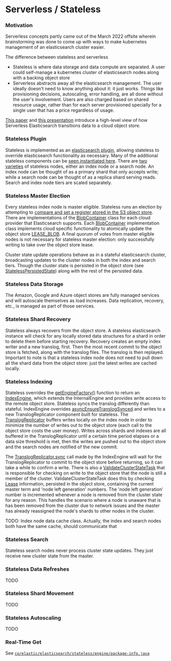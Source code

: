 # Serverless / Stateless

### Motivation

Serverless concepts partly came out of the March 2022 offsite wherein brainstorming was done to come up
with ways to make kubernetes management of an elasticsearch cluster easier.

The difference between stateless and serverless
- Stateless is where data storage and data compute are separated. A user could self-manage a kubernetes
cluster of elasticsearch nodes along with a backing object store
- Serverless abstracts away all the elasticsearch management. The user ideally doesn't need to know
anything about it: it just works. Things like provisioning decisions, autoscaling, error handling, are
all done without the user's involvement. Users are also charged based on shared resource usage, rather
than for each server provisioned specially for a single user that has a price regardless of usage.

[This paper](https://github.com/elastic/papers/blob/2025-serverless-elasticsearch/2025-serverless-elasticsearch/vldb2025-serverless-elasticsearch-submitted-paper.pdf) and [this presentation](https://docs.google.com/document/d/1U62Zdy6GgbRUBe6n9SSLlbHFH_qX9XkHgSahO3Mlzg8/edit?tab=t.0#heading=h.pv1cweplp2uq) introduce a high-level view of how Serverless Elasticsearch transitions data to a cloud object store.

### Stateless Plugin

Stateless is implemented as an [elasticsearch plugin][], allowing stateless to override elasticsearch
functionality as necessary. Many of the additional stateless components can be [seen instantiated here][].
There are [two varieties][] of stateless nodes, either an index node or a search node. An index node can
be thought of as a primary shard that only accepts write; while a search node can be thought of as a
replica shard serving reads. Search and index node tiers are scaled separately.

[elasticsearch plugin]: https://github.com/elastic/elasticsearch-serverless/blob/f0e531703d1a1c4425e5caa3a317983c102c16c2/modules/stateless/src/main/java/co/elastic/elasticsearch/stateless/Stateless.java#L188
[seen instantiated here]: https://github.com/elastic/elasticsearch-serverless/blob/f0e531703d1a1c4425e5caa3a317983c102c16c2/modules/stateless/src/main/java/co/elastic/elasticsearch/stateless/Stateless.java#L210-L220
[two varieties]: https://github.com/elastic/elasticsearch-serverless/blob/f0e531703d1a1c4425e5caa3a317983c102c16c2/modules/stateless/src/main/java/co/elastic/elasticsearch/stateless/Stateless.java#L208

### Stateless Master Election

Every stateless index node is master eligible. Stateless runs an election by attempting to [compare and
set a register stored in the S3 object store][]. There are implementations of the [BlobContainer][]
class for each cloud provider that Elasticsearch supports. Each [BlobContainer][] implementation class
implements cloud specific functionality to atomically update the object store [LEASE_BLOB][]. A final
quorum of votes from master eligible nodes is not necessary for stateless master election: only
successfully writing to take over the object store lease.

Cluster state update operations behave as in a stateful elasticsearch cluster, broadcasting updates to
the cluster nodes in both the index and search tiers. Though the cluster state is persisted in the
object store (see [StatelessPersistedState][]) along with the rest of the persisted data.

[compare and set a register stored in the S3 object store]: https://github.com/elastic/elasticsearch-serverless/blob/f0e531703d1a1c4425e5caa3a317983c102c16c2/modules/stateless/src/main/java/co/elastic/elasticsearch/stateless/cluster/coordination/StatelessElectionStrategy.java#L105-L120
[BlobContainer]: https://github.com/elastic/elasticsearch/blob/8.10/server/src/main/java/org/elasticsearch/common/blobstore/BlobContainer.java#L25-L28
[LEASE_BLOB]: https://github.com/elastic/elasticsearch-serverless/blob/f0e531703d1a1c4425e5caa3a317983c102c16c2/modules/stateless/src/main/java/co/elastic/elasticsearch/stateless/cluster/coordination/StatelessElectionStrategy.java#L48
[StatelessPersistedState]: https://github.com/elastic/elasticsearch-serverless/blob/f0e531703d1a1c4425e5caa3a317983c102c16c2/modules/stateless/src/main/java/co/elastic/elasticsearch/stateless/cluster/coordination/StatelessPersistedState.java#L70

### Stateless Data Storage

The Amazon, Google and Azure object stores are fully managed services and will autoscale themselves as
load increases. Data replication, recovery, etc., is managed as part of those services.

### Stateless Shard Recovery

Stateless always recovers from the object store. A stateless elasticsearch instance will check for
any locally stored data structures for a shard in order to delete them before starting recovery.
Recovery creates an empty index writer and a new translog, first. Then the most recent commit to the
object store is fetched, along with the translog files. The translog is then replayed. Important to
note is that a stateless index node does not need to pull down all the shard data from the object
store: just the latest writes are cached locally.

### Stateless Indexing

Stateless overrides the [getEngineFactory()][] function to return an [IndexEngine][], which extends
the InternalEngine and provides write access to the remote object store. Stateless syncs the translog
differently than stateful. IndexEngine overrides [asyncEnsureTranslogSynced][] and writes to a new
TranslogReplicator component built for stateless. The [TranslogReplicator][] buffers writes locally
on the index node in order to minimize the number of writes out to the object store (each call to the
object store costs the user money). Writes across shards and indexes are all buffered in the
TranslogReplicator until a certain time period elapses or a data size threshold is met, then the
writes are pushed out to the object store and the search nodes are notified of the new commit.

The [TranslogReplicator.sync][] call made by the IndexEngine will wait for the TranslogReplicator to
commit to the object store before returning, so it can take a while to confirm a write. There is also
a [ValidateClusterStateTask][] that is responsible for checking on write to the object store that the
node is still a member of the cluster. ValidateClusterStateTask does this by checking [Lease][]
information, persisted in the object store, containing the current master term and 'node left generation'
numbers. The 'node left generation' number is incremented whenever a node is removed from the cluster
state for any reason. This handles the scenario where a node is unaware that is has been removed from
the cluster due to network issues and the master has already reassigned the node's shards to other nodes
in the cluster.

TODO: Index node data cache class. Actually, the index and search nodes both have the same cache,
should communicate that

[getEngineFactory()]: https://github.com/elastic/elasticsearch-serverless/blob/f0e531703d1a1c4425e5caa3a317983c102c16c2/modules/stateless/src/main/java/co/elastic/elasticsearch/stateless/Stateless.java#L841C36-L841C52
[IndexEngine]: https://github.com/elastic/elasticsearch-serverless/blob/f0e531703d1a1c4425e5caa3a317983c102c16c2/modules/stateless/src/main/java/co/elastic/elasticsearch/stateless/engine/IndexEngine.java#L57
[asyncEnsureTranslogSynced]: https://github.com/elastic/elasticsearch-serverless/blob/f0e531703d1a1c4425e5caa3a317983c102c16c2/modules/stateless/src/main/java/co/elastic/elasticsearch/stateless/engine/IndexEngine.java#L248
[TranslogReplicator]: https://github.com/elastic/elasticsearch-serverless/blob/f0e531703d1a1c4425e5caa3a317983c102c16c2/modules/stateless/src/main/java/co/elastic/elasticsearch/stateless/engine/translog/TranslogReplicator.java#L75
[TranslogReplicator.sync]: https://github.com/elastic/elasticsearch-serverless/blob/f0e531703d1a1c4425e5caa3a317983c102c16c2/modules/stateless/src/main/java/co/elastic/elasticsearch/stateless/engine/IndexEngine.java#L253
[ValidateClusterStateTask]: https://github.com/elastic/elasticsearch-serverless/blob/f0e531703d1a1c4425e5caa3a317983c102c16c2/modules/stateless/src/main/java/co/elastic/elasticsearch/stateless/engine/translog/TranslogReplicator.java#L440
[Lease]: https://github.com/elastic/elasticsearch-serverless/blob/f0e531703d1a1c4425e5caa3a317983c102c16c2/modules/stateless/src/main/java/co/elastic/elasticsearch/stateless/cluster/coordination/StatelessElectionStrategy.java#L246

### Stateless Search

Stateless search nodes never process cluster state updates. They just receive new cluster state from
the master.

### Stateless Data Refreshes

TODO

### Stateless Shard Movement

TODO

### Stateless Autoscaling

TODO

### Real-Time Get

See [`co/elastic/elasticsearch/stateless/engine/package-info.java`](https://github.com/elastic/elasticsearch-serverless/blob/main/modules/stateless/src/main/java/co/elastic/elasticsearch/stateless/engine/package-info.java)
